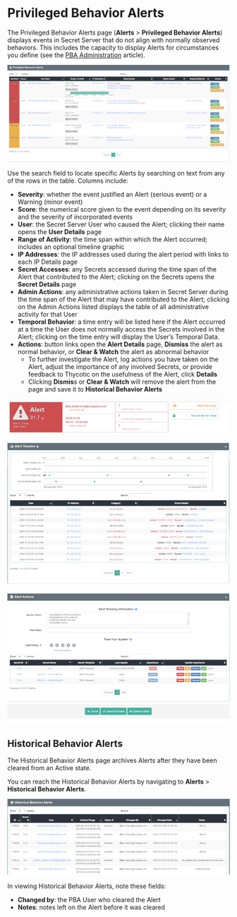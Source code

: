 ﻿[title]: # (Privileged Behavior Alerts)
[tags]: # (Privileged Behavior Analytics,PBA,Operations,Alerts,Severity,Score,Range,Admin Actions,Temporal Behavior,Historical Behavior)
[priority]: # (4020)

# Privileged Behavior Alerts

The Privileged Behavior Alerts page (**Alerts** > **Privileged Behavior Alerts**) displays events in Secret Server that do not align with normally observed behaviors. This includes the capacity to display Alerts for circumstances you define (see the [PBA Administration](../pba-admin/index.md) article).

![alt](images/12-alerts.png)

Use the search field to locate specific Alerts by searching on text from any of the rows in the table. Columns include:

* **Severity**: whether the event justified an Alert (serious event) or a Warning (minor event)
* **Score**: the numerical score given to the event depending on its severity and the severity of incorporated events
* **User**: the Secret Server User who caused the Alert; clicking their name opens the **User Details** page
* **Range of Activity**: the time span within which the Alert occurred; includes an optional timeline graphic
* **IP Addresses**: the IP addresses used during the alert period with links to each IP Details page
* **Secret Accesses**: any Secrets accessed during the time span of the Alert that contributed to the Alert; clicking on the Secrets opens the **Secret Details** page
* **Admin Actions**: any administrative actions taken in Secret Server during the time span of the Alert that may have contributed to the Alert; clicking on the Admin Actions listed displays the table of all administrative activity for that User
* **Temporal Behavior**: a time entry will be listed here if the Alert occurred at a time the User does not normally access the Secrets involved in the Alert; clicking on the time entry will display the User’s Temporal Data.
* **Actions**: button links open the **Alert Details** page, **Dismiss** the alert as normal behavior, or **Clear & Watch** the alert as abnormal behavior
  * To further investigate the Alert, log actions you have taken on the Alert, adjust the importance of any involved Secrets, or provide feedback to Thycotic on the usefulness of the Alert, click **Details**
  * Clicking **Dismis**s or **Clear & Watch** will remove the alert from the page and save it to **Historical Behavior Alerts**

![alt](images/13-alert-details-a.png)

![alt](images/14-alert-details-b.png)

![alt](images/15-alert-details-c.png)

## Historical Behavior Alerts

The Historical Behavior Alerts page archives Alerts after they have been cleared from an Active state.

You can reach the Historical Behavior Alerts by navigating to **Alerts** > **Historical Behavior Alerts**.

![alt](images/16-historical-alerts.png)

In viewing Historical Behavior Alerts, note these fields:

* **Changed by**: the PBA User who cleared the Alert
* **Notes**: notes left on the Alert before it was cleared
